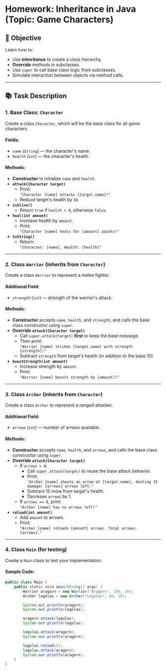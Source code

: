 # Homework: Inheritance in Java (Topic: Game Characters)

## 🎯 Objective

Learn how to:
- Use **inheritance** to create a class hierarchy.
- **Override** methods in subclasses.
- Use `super` to call base class logic from subclasses.
- Simulate interaction between objects via method calls.

---

## 📚 Task Description

### 1. Base Class: `Character`

Create a class `Character`, which will be the base class for all game characters.

#### Fields:
- `name` (`String`) — the character's name.
- `health` (`int`) — the character's health.

#### Methods:
- **Constructor** to initialize `name` and `health`.
- **`attack(Character target)`**
    - Print:  
      `"Character [name] attacks [target.name]!"`
    - Reduce target's health by `10`.
- **`isAlive()`**
    - Return `true` if `health > 0`, otherwise `false`.
- **`heal(int amount)`**
    - Increase health by `amount`.
    - Print:  
      `"Character [name] heals for [amount] points!"`
- **`toString()`**
    - Return:  
      `"Character: [name], Health: [health]"`

---

### 2. Class `Warrior` (inherits from `Character`)

Create a class `Warrior` to represent a melee fighter.

#### Additional Field:
- `strength` (`int`) — strength of the warrior's attack.

#### Methods:
- **Constructor** accepts `name`, `health`, and `strength`, and calls the base class constructor using `super`.
- **Override `attack(Character target)`**
    - Call `super.attack(target)` **first** to keep the base message.
    - Then print:  
      `"Warrior [name] strikes [target.name] with strength [strength]!"`
    - Subtract `strength` from target's health (in addition to the base 10).
- **`boostStrength(int amount)`**
    - Increase strength by `amount`.
    - Print:  
      `"Warrior [name] boosts strength by [amount]!"`

---

### 3. Class `Archer` (inherits from `Character`)

Create a class `Archer` to represent a ranged attacker.

#### Additional Field:
- `arrows` (`int`) — number of arrows available.

#### Methods:
- **Constructor** accepts `name`, `health`, and `arrows`, and calls the base class constructor using `super`.
- **Override `attack(Character target)`**
    - If `arrows > 0`:
        - Call `super.attack(target)` to reuse the base attack behavior.
        - Print:  
          `"Archer [name] shoots an arrow at [target.name], dealing 15 damage! [arrows] arrows left."`
        - Subtract 15 more from target's health.
        - Decrease `arrows` by 1.
    - If `arrows == 0`, print:  
      `"Archer [name] has no arrows left!"`
- **`reload(int amount)`**
    - Add `amount` to arrows.
    - Print:  
      `"Archer [name] reloads [amount] arrows. Total arrows: [arrows]."`

---

### 4. Class `Main` (for testing)

Create a `Main` class to test your implementation.

#### Sample Code:
```java
public class Main {
    public static void main(String[] args) {
        Warrior aragorn = new Warrior("Aragorn", 100, 20);
        Archer legolas = new Archer("Legolas", 80, 10);

        System.out.println(aragorn);
        System.out.println(legolas);

        aragorn.attack(legolas);
        System.out.println(legolas);

        legolas.attack(aragorn);
        System.out.println(aragorn);

        legolas.reload(5);
        legolas.attack(aragorn);
        System.out.println(aragorn);
    }
}
